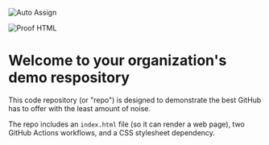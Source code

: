 ![Auto Assign](https://github.com/Fexle-Services/demo-repository/actions/workflows/auto-assign.yml/badge.svg)

![Proof HTML](https://github.com/Fexle-Services/demo-repository/actions/workflows/proof-html.yml/badge.svg)

# Welcome to your organization's demo respository
This code repository (or "repo") is designed to demonstrate the best GitHub has to offer with the least amount of noise.

The repo includes an `index.html` file (so it can render a web page), two GitHub Actions workflows, and a CSS stylesheet dependency.
